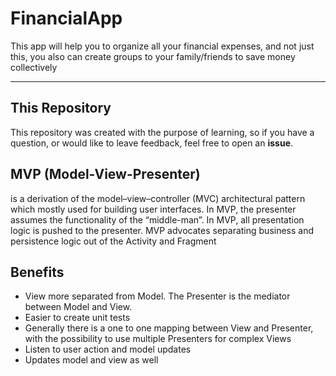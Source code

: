 # FinancialApp
This app will help you to organize all your financial expenses, and not just this, you also can create groups to your family/friends to save money collectively

<hr></hr>

## This Repository
This repository was created with the purpose of learning, so if you have a question, or would like to leave feedback, feel free to open an __issue__.
 
## MVP (Model-View-Presenter)
  is a derivation of the model–view–controller (MVC) architectural pattern which mostly used for building user interfaces. 
  In MVP, the presenter assumes the functionality of the “middle-man”. In MVP, all presentation logic is pushed to the presenter.
  MVP advocates separating business and persistence 
  logic out of the Activity and Fragment
  
## Benefits

+ View more separated from Model. The Presenter is the mediator between Model and View.
+ Easier to create unit tests
+ Generally there is a one to one mapping between View and Presenter, with the possibility to use multiple Presenters for complex Views
+ Listen to user action and model updates
+ Updates model and view as well

